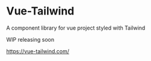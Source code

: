 # Vue-Tailwind 

A component library for vue project styled with Tailwind

WIP releasing soon

https://vue-tailwind.com/
